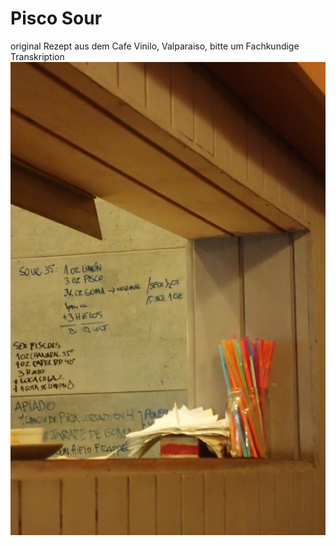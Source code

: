# Pisco Sour


original Rezept aus dem Cafe Vinilo, Valparaiso, bitte um Fachkundige Transkription
<img src="images/Pisco_Sour.JPG">
